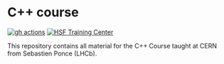 # C++ course

[![gh actions](https://github.com/hsf-training/cpluspluscourse/workflows/testing/badge.svg)](https://github.com/hsf-training/cpluspluscourse/actions)
[![HSF Training Center](https://img.shields.io/badge/HSF%20Training%20Center-browse-ff69b4)](hepsoftwarefoundation.org/training/curriculum.html)

This repository contains all material for the C++ Course taught at CERN from
Sebastien Ponce (LHCb).
